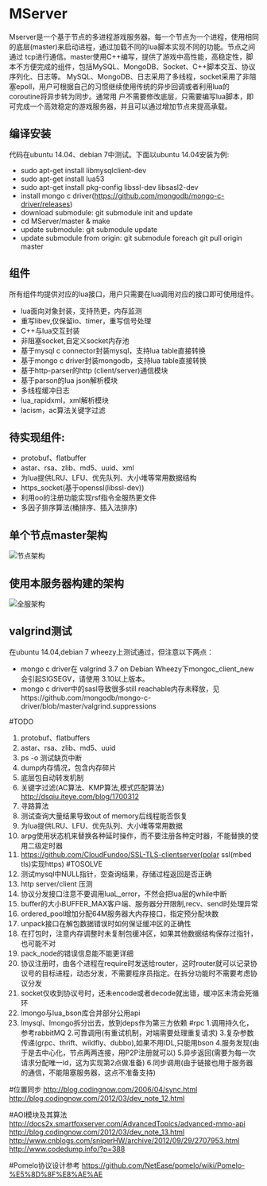 MServer
=========
Mserver是一个基于节点的多进程游戏服务器。每一个节点为一个进程，使用相同的底层(master)来启动进程，通过加载不同的lua脚本实现不同的功能。节点之间通过
tcp进行通信。master使用C++编写，提供了游戏中高性能，高稳定性，脚本不方便完成的组件，包括MySQL、MongoDB、Socket、C++脚本交互、协议序列化、日志等。
MySQL、MongoDB、日志采用了多线程，socket采用了非阻塞epoll，用户可根据自己的习惯继续使用传统的异步回调或者利用lua的coroutine将异步转为同步。通常用
户不需要修改底层，只需要编写lua脚本，即可完成一个高效稳定的游戏服务器，并且可以通过增加节点来提高承载。


编译安装
--------

代码在ubuntu 14.04、debian 7中测试。下面以ubuntu 14.04安装为例:

 * sudo apt-get install libmysqlclient-dev
 * sudo apt-get install lua53
 * sudo apt-get install pkg-config libssl-dev libsasl2-dev
 * install mongo c driver(https://github.com/mongodb/mongo-c-driver/releases)
 * download submodule: git submodule init and update
 * cd MServer/master & make
 * update submodule: git submodule update
 * update submodule from origin: git submodule foreach git pull origin master

组件
----

所有组件均提供对应的lua接口，用户只需要在lua调用对应的接口即可使用组件。

 * lua面向对象封装，支持热更，内存监测
 * 重写libev,仅保留io、timer，重写信号处理
 * C++与lua交互封装
 * 非阻塞socket,自定义socket内存池
 * 基于mysql c connector封装mysql，支持lua table直接转换
 * 基于mongo c driver封装mongodb，支持lua table直接转换
 * 基于http-parser的http (client/server)通信模块
 * 基于parson的lua json解析模块
 * 多线程缓冲日志
 * lua_rapidxml，xml解析模块
 * lacism，ac算法关键字过滤

待实现组件:
-----------

 * protobuf、flatbuffer
 * astar、rsa、zlib、md5、uuid、xml
 * 为lua提供LRU、LFU、优先队列、大小堆等常用数据结构
 * https_socket(基于openssl(libssl-dev))
 * 利用oo的注册功能实现rsf指令全服热更文件
 * 多因子排序算法(桶排序、插入法排序)

单个节点master架构
------------------
![节点架构](https://github.com/changnet/MServer/blob/master/picture/master.png)

使用本服务器构建的架构
---------------------

![全服架构](https://github.com/changnet/MServer/blob/master/picture/server%20frame.png)

valgrind测试
-----------

在ubuntu 14.04,debian 7 wheezy上测试通过，但注意以下两点：  
 * mongo c driver在 valgrind 3.7 on Debian Wheezy下mongoc_client_new会引起SIGSEGV，请使用
   3.10以上版本。
 * mongo c driver中的sasl导致很多still reachable内存未释放，见https://github.com/mongodb/mongo-c-driver/blob/master/valgrind.suppressions


#TODO
1. protobuf、flatbuffers
2. astar、rsa、zlib、md5、uuid
3. ps -o 测试缺页中断
4. dump内存情况，包含内存碎片
5. 底层包自动转发机制
6. 关键字过滤(AC算法、KMP算法,模式匹配算法)  
   http://dsqiu.iteye.com/blog/1700312
7. 寻路算法
8. 测试查询大量结果导致out of memory后线程能否恢复
9. 为lua提供LRU、LFU、优先队列、大小堆等常用数据
9. arpg使用状态机来替换各种延时操作，而不要注册各种定时器，不能替换的使用二级定时器
10. https://github.com/CloudFundoo/SSL-TLS-clientserver(polar ssl(mbed tls)实现https)
#TOSOLVE
2. 测试mysql中NULL指针，空查询结果，存储过程返回是否正确
3. http server/client 压测
4. 协议分发接口注意不要调用luaL_error，不然会把lua层的while中断
5. buffer的大小BUFFER_MAX客户端、服务器分开限制,recv、send时处理异常
6. ordered_pool增加分配64M服务器大内存接口，指定预分配块数
7. unpack接口在解包数据错误时如何保证缓冲区的正确性
8. 在打包时，注意内存调整时未复制包缓冲区，如果其他数据结构保存过指针，也可能不对
9. pack_node的错误信息能不能更详细
10. 协议注册时，由各个进程在require时发送给router，这时router就可以记录协议号的目标进程，动态分发，不需要程序员指定。在拆分功能时不需要考虑协议分发
11. socket仅收到协议号时，还未encode或者decode就出错，缓冲区未清会死循环
12. lmongo与lua_bson库合并部分公用api
13. lmysql、lmongo拆分出去，放到deps作为第三方依赖
#rpc
1.调用持久化，参考rabbitMQ
2.可靠调用(有重试机制，对端需要处理重复请求)
3.复杂参数传递(grpc、thrift、wildfly、dubbo),如果不用IDL,只能用bson
4.服务发现(由于是去中心化，节点两两连接，用P2P注册就可以)
5.异步返回(需要为每一次请求分配唯一id，这为实现第2点做准备)
6.同步调用(由于链接也用于服务器的通信，不能阻塞服务器，这点不准备支持)

#位置同步
http://blog.codingnow.com/2006/04/sync.html  
http://blog.codingnow.com/2012/03/dev_note_12.html

#AOI模块及其算法
http://docs2x.smartfoxserver.com/AdvancedTopics/advanced-mmo-api
http://blog.codingnow.com/2012/03/dev_note_13.html
http://www.cnblogs.com/sniperHW/archive/2012/09/29/2707953.html
http://www.codedump.info/?p=388

#Pomelo协议设计参考
https://github.com/NetEase/pomelo/wiki/Pomelo-%E5%8D%8F%E8%AE%AE
